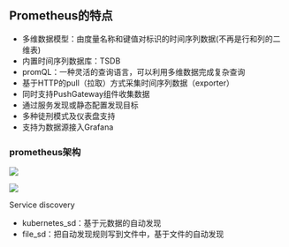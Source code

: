 ## Prometheus的特点
* 多维数据模型：由度量名称和键值对标识的时间序列数据(不再是行和列的二维表)
* 内置时间序列数据库：TSDB
* promQL：一种灵活的查询语言，可以利用多维数据完成复杂查询
* 基于HTTP的pull（拉取）方式采集时间序列数据（exporter）
* 同时支持PushGateway组件收集数据
* 通过服务发现或静态配置发现目标
* 多种徒刑模式及仪表盘支持
* 支持为数据源接入Grafana
 
### prometheus架构
![](https://borinboy.oss-cn-shanghai.aliyuncs.com/huan/20211028090654.png)

![](https://borinboy.oss-cn-shanghai.aliyuncs.com/huan/20211028091419.png)

Service discovery
* kubernetes_sd：基于元数据的自动发现
* file_sd：把自动发现规则写到文件中，基于文件的自动发现
